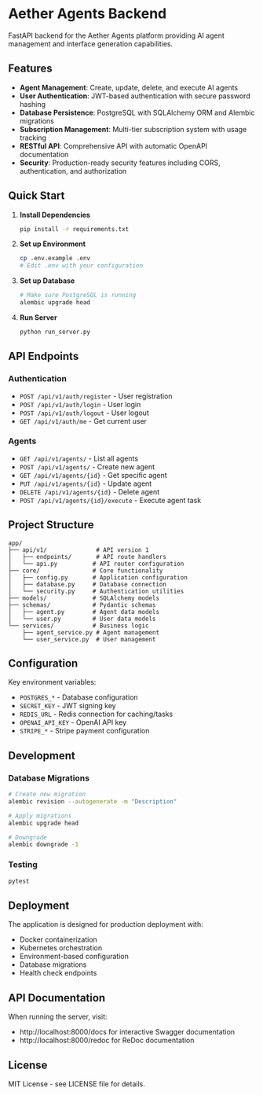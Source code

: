 # Aether Agents Backend

FastAPI backend for the Aether Agents platform providing AI agent management and interface generation capabilities.

## Features

- **Agent Management**: Create, update, delete, and execute AI agents
- **User Authentication**: JWT-based authentication with secure password hashing
- **Database Persistence**: PostgreSQL with SQLAlchemy ORM and Alembic migrations
- **Subscription Management**: Multi-tier subscription system with usage tracking
- **RESTful API**: Comprehensive API with automatic OpenAPI documentation
- **Security**: Production-ready security features including CORS, authentication, and authorization

## Quick Start

1. **Install Dependencies**
   ```bash
   pip install -r requirements.txt
   ```

2. **Set up Environment**
   ```bash
   cp .env.example .env
   # Edit .env with your configuration
   ```

3. **Set up Database**
   ```bash
   # Make sure PostgreSQL is running
   alembic upgrade head
   ```

4. **Run Server**
   ```bash
   python run_server.py
   ```

## API Endpoints

### Authentication
- `POST /api/v1/auth/register` - User registration
- `POST /api/v1/auth/login` - User login
- `POST /api/v1/auth/logout` - User logout
- `GET /api/v1/auth/me` - Get current user

### Agents
- `GET /api/v1/agents/` - List all agents
- `POST /api/v1/agents/` - Create new agent
- `GET /api/v1/agents/{id}` - Get specific agent
- `PUT /api/v1/agents/{id}` - Update agent
- `DELETE /api/v1/agents/{id}` - Delete agent
- `POST /api/v1/agents/{id}/execute` - Execute agent task

## Project Structure

```
app/
├── api/v1/              # API version 1
│   ├── endpoints/       # API route handlers
│   └── api.py          # API router configuration
├── core/               # Core functionality
│   ├── config.py       # Application configuration
│   ├── database.py     # Database connection
│   └── security.py     # Authentication utilities
├── models/             # SQLAlchemy models
├── schemas/            # Pydantic schemas
│   ├── agent.py        # Agent data models
│   └── user.py         # User data models
└── services/           # Business logic
    ├── agent_service.py # Agent management
    └── user_service.py  # User management
```

## Configuration

Key environment variables:

- `POSTGRES_*` - Database configuration
- `SECRET_KEY` - JWT signing key
- `REDIS_URL` - Redis connection for caching/tasks
- `OPENAI_API_KEY` - OpenAI API key
- `STRIPE_*` - Stripe payment configuration

## Development

### Database Migrations

```bash
# Create new migration
alembic revision --autogenerate -m "Description"

# Apply migrations
alembic upgrade head

# Downgrade
alembic downgrade -1
```

### Testing

```bash
pytest
```

## Deployment

The application is designed for production deployment with:

- Docker containerization
- Kubernetes orchestration
- Environment-based configuration
- Database migrations
- Health check endpoints

## API Documentation

When running the server, visit:
- http://localhost:8000/docs for interactive Swagger documentation
- http://localhost:8000/redoc for ReDoc documentation

## License

MIT License - see LICENSE file for details.
